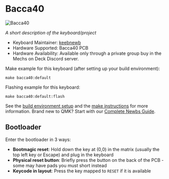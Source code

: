 # Bacca40

![Bacca40](https://i.imgur.com/a/hBKkEc4.png)

*A short description of the keyboard/project*

* Keyboard Maintainer: [keebnewb](https://github.com/thompson-ele)
* Hardware Supported: Bacca40 PCB
* Hardware Availability: Available only through a private group buy in the Mechs on Deck Discord server.

Make example for this keyboard (after setting up your build environment):

    make bacca40:default

Flashing example for this keyboard:

    make bacca40:default:flash

See the [build environment setup](https://docs.qmk.fm/#/getting_started_build_tools) and the [make instructions](https://docs.qmk.fm/#/getting_started_make_guide) for more information. Brand new to QMK? Start with our [Complete Newbs Guide](https://docs.qmk.fm/#/newbs).

## Bootloader

Enter the bootloader in 3 ways:

* **Bootmagic reset**: Hold down the key at (0,0) in the matrix (usually the top left key or Escape) and plug in the keyboard
* **Physical reset button**: Briefly press the button on the back of the PCB - some may have pads you must short instead
* **Keycode in layout**: Press the key mapped to `RESET` if it is available
